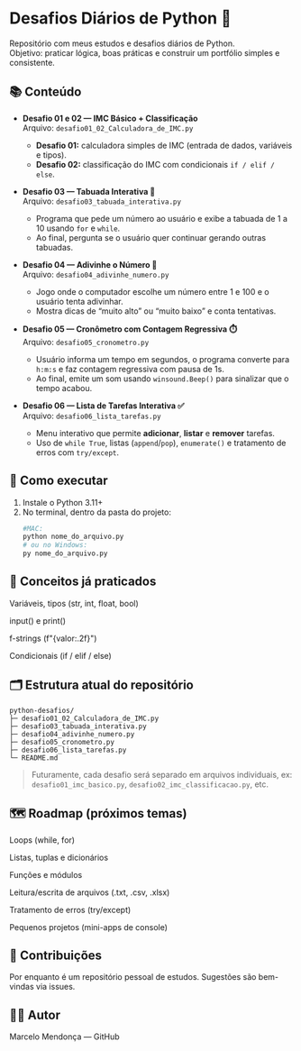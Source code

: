 # Desafios Diários de Python 🐍

Repositório com meus estudos e desafios diários de Python.  
Objetivo: praticar lógica, boas práticas e construir um portfólio simples e consistente.

## 📚 Conteúdo
- **Desafio 01 e 02 — IMC Básico + Classificação**  
  Arquivo: `desafio01_02_Calculadora_de_IMC.py`  
  - **Desafio 01:** calculadora simples de IMC (entrada de dados, variáveis e tipos).  
  - **Desafio 02:** classificação do IMC com condicionais `if / elif / else`.

- **Desafio 03 — Tabuada Interativa 🧮**  
  Arquivo: `desafio03_tabuada_interativa.py`  
  - Programa que pede um número ao usuário e exibe a tabuada de 1 a 10 usando `for` e `while`.  
  - Ao final, pergunta se o usuário quer continuar gerando outras tabuadas.

- **Desafio 04 — Adivinhe o Número 🎲**  
  Arquivo: `desafio04_adivinhe_numero.py`  
  - Jogo onde o computador escolhe um número entre 1 e 100 e o usuário tenta adivinhar.  
  - Mostra dicas de “muito alto” ou “muito baixo” e conta tentativas.

- **Desafio 05 — Cronômetro com Contagem Regressiva ⏱️**  
  Arquivo: `desafio05_cronometro.py`  
  - Usuário informa um tempo em segundos, o programa converte para `h:m:s` e faz contagem regressiva com pausa de 1s.  
  - Ao final, emite um som usando `winsound.Beep()` para sinalizar que o tempo acabou.

- **Desafio 06 — Lista de Tarefas Interativa ✅**  
  Arquivo: `desafio06_lista_tarefas.py`  
  - Menu interativo que permite **adicionar**, **listar** e **remover** tarefas.  
  - Uso de `while True`, listas (`append`/`pop`), `enumerate()` e tratamento de erros com `try/except`.

## 🚀 Como executar
1. Instale o Python 3.11+  
2. No terminal, dentro da pasta do projeto:
   ```bash
   #MAC:
   python nome_do_arquivo.py
   # ou no Windows:
   py nome_do_arquivo.py
## 🧠 Conceitos já praticados

Variáveis, tipos (str, int, float, bool)

input() e print()

f-strings (f"{valor:.2f}")

Condicionais (if / elif / else)

## 🗂️ Estrutura atual do repositório

~~~text
python-desafios/
├─ desafio01_02_Calculadora_de_IMC.py
├─ desafio03_tabuada_interativa.py
├─ desafio04_adivinhe_numero.py
├─ desafio05_cronometro.py
├─ desafio06_lista_tarefas.py
└─ README.md

~~~

> Futuramente, cada desafio será separado em arquivos individuais, ex:  
> `desafio01_imc_basico.py`, `desafio02_imc_classificacao.py`, etc.

## 🗺️ Roadmap (próximos temas)

Loops (while, for)

Listas, tuplas e dicionários

Funções e módulos

Leitura/escrita de arquivos (.txt, .csv, .xlsx)

Tratamento de erros (try/except)

Pequenos projetos (mini-apps de console)

## 🤝 Contribuições
Por enquanto é um repositório pessoal de estudos. Sugestões são bem-vindas via issues.

## 🧑‍💻 Autor
Marcelo Mendonça — GitHub

